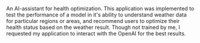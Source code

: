 An AI-assistant for health optimization.
This application was implemented to test the performance of a model in it's ability to understand weather data for particular regions or areas, and recommend users to optimize their health status based on the weather result.
Though not trained by me, I requested my application to interact with the OpenAI for the best results.
